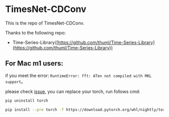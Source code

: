 # TimesNet-CDConv

This is the repo of TimesNet-CDConv.

Thanks to the following repo:
* Time-Series-Library([https://github.com/thuml/Time-Series-Library](https://github.com/thuml/Time-Series-Library))

## For Mac m1 users:

if you meet the error: `RuntimeError: fft: ATen not compiled with MKL support`。

please check [issue](https://github.com/pytorch/pytorch/issues/63592), you can replace your torch, run follows cmd:

```bash
pip uninstall torch

pip install --pre torch -f https://download.pytorch.org/whl/nightly/torch_nightly.html 
```